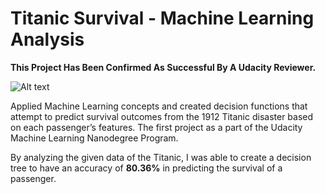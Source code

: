 # Titanic Survival - Machine Learning Analysis

<b>This Project Has Been Confirmed As Successful By A Udacity Reviewer.</b>

![Alt text](/relative/path/to/graphexample.jpg?raw=true "Graph of Titanic Passengers")

Applied Machine Learning concepts and created decision functions that attempt to predict survival outcomes from the 1912 Titanic disaster based on each passenger’s features. The first project as a part of the Udacity Machine Learning Nanodegree Program.

By analyzing the given data of the Titanic, I was able to create a decision tree to have an accuracy of <b>80.36%</b> in predicting the survival of a passenger.

